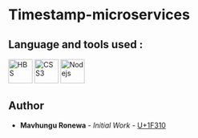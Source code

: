 # Timestamp-microservices

## 

## Language and tools used :
<div class="center">
<img alt="HBS" title="HBS" width="48px" src="https://img.icons8.com/color/48/000000/hbs.png">
<img alt="CSS3" title="CSS3" width="48px" src="https://img.icons8.com/color/48/000000/css3.png">
<!--img alt="JavaScript" title="JavaScript" width="48px" src="https://img.icons8.com/color/48/000000/java.png"-->
<img alt="Nodejs" title="Nodejs" width="48px" src="https://img.icons8.com/color/54087/nodejs.png">
</div>

## Author
* **Mavhungu Ronewa** - *Initial Work* - [U+1F310](https://ronewam.netlify.app)